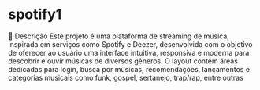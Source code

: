 # spotify1
📌 Descrição
Este projeto é uma plataforma de streaming de música, inspirada em serviços como Spotify e Deezer, desenvolvida com o objetivo de oferecer ao usuário uma interface intuitiva, responsiva e moderna para descobrir e ouvir músicas de diversos gêneros. O layout contém áreas dedicadas para login, busca por músicas, recomendações, lançamentos e categorias musicais como funk, gospel, sertanejo, trap/rap, entre outras
